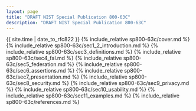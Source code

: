 ```yaml
---
layout: page
title: "DRAFT NIST Special Publication 800-63C"
description: "DRAFT NIST Special Publication 800-63C"
---
```


{{ site.time | date_to_rfc822 }}
{% include_relative sp800-63c/cover.md %}
{% include_relative sp800-63c/sec1_2_introduction.md %}
{% include_relative sp800-63c/sec3_definitions.md %}
{% include_relative sp800-63c/sec4_fal.md %}
{% include_relative sp800-63c/sec5_federation.md %}
{% include_relative sp800-63c/sec6_assertions.md %}
{% include_relative sp800-63c/sec7_presentation.md %}
{% include_relative sp800-63c/sec8_security.md %}
{% include_relative sp800-63c/sec9_privacy.md %}
{% include_relative sp800-63c/sec10_usability.md %}
{% include_relative sp800-63c/sec11_examples.md %}
{% include_relative sp800-63c/references.md %}

